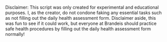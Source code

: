 Disclaimer: This script was only created for experimental and educational purposes. I, as the creator, do not condone faking any essential tasks such as not filling out
the daily health assessment form. Disclaimer aside, this was fun to see if it could work, but everyone at Brandeis should practice safe health procedures by filling out the 
daily health assessment form normally!

